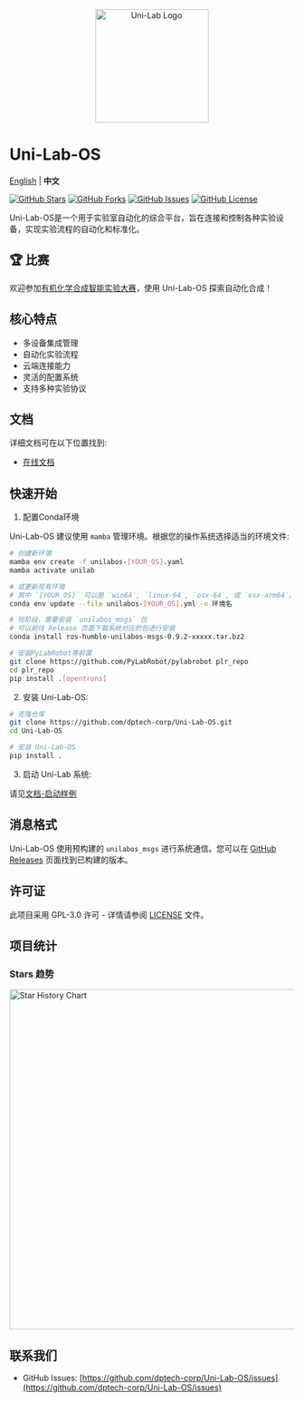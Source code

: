 <div align="center">
  <img src="docs/logo.png" alt="Uni-Lab Logo" width="200"/>
</div>

# Uni-Lab-OS

<!-- Language switcher -->
[English](README.md) | **中文**

[![GitHub Stars](https://img.shields.io/github/stars/dptech-corp/Uni-Lab-OS.svg)](https://github.com/dptech-corp/Uni-Lab-OS/stargazers)
[![GitHub Forks](https://img.shields.io/github/forks/dptech-corp/Uni-Lab-OS.svg)](https://github.com/dptech-corp/Uni-Lab-OS/network/members)
[![GitHub Issues](https://img.shields.io/github/issues/dptech-corp/Uni-Lab-OS.svg)](https://github.com/dptech-corp/Uni-Lab-OS/issues)
[![GitHub License](https://img.shields.io/github/license/dptech-corp/Uni-Lab-OS.svg)](https://github.com/dptech-corp/Uni-Lab-OS/blob/main/LICENSE)

Uni-Lab-OS是一个用于实验室自动化的综合平台，旨在连接和控制各种实验设备，实现实验流程的自动化和标准化。

## 🏆 比赛

欢迎参加[有机化学合成智能实验大赛](https://bohrium.dp.tech/competitions/1451645258)，使用 Uni-Lab-OS 探索自动化合成！

## 核心特点

- 多设备集成管理
- 自动化实验流程
- 云端连接能力
- 灵活的配置系统
- 支持多种实验协议

## 文档

详细文档可在以下位置找到:

- [在线文档](https://readthedocs.dp.tech/Uni-Lab/v0.8.0/)

## 快速开始

1. 配置Conda环境

Uni-Lab-OS 建议使用 `mamba` 管理环境。根据您的操作系统选择适当的环境文件:

```bash
# 创建新环境
mamba env create -f unilabos-[YOUR_OS].yaml
mamba activate unilab

# 或更新现有环境
# 其中 `[YOUR_OS]` 可以是 `win64`, `linux-64`, `osx-64`, 或 `osx-arm64`。
conda env update --file unilabos-[YOUR_OS].yml -n 环境名

# 现阶段，需要安装 `unilabos_msgs` 包
# 可以前往 Release 页面下载系统对应的包进行安装
conda install ros-humble-unilabos-msgs-0.9.2-xxxxx.tar.bz2

# 安装PyLabRobot等前置
git clone https://github.com/PyLabRobot/pylabrobot plr_repo
cd plr_repo
pip install .[opentrons]
```

2. 安装 Uni-Lab-OS:

```bash
# 克隆仓库
git clone https://github.com/dptech-corp/Uni-Lab-OS.git
cd Uni-Lab-OS

# 安装 Uni-Lab-OS
pip install .
```

3. 启动 Uni-Lab 系统:

请见[文档-启动样例](https://readthedocs.dp.tech/Uni-Lab/v0.8.0/boot_examples/index.html)

## 消息格式

Uni-Lab-OS 使用预构建的 `unilabos_msgs` 进行系统通信。您可以在 [GitHub Releases](https://github.com/dptech-corp/Uni-Lab-OS/releases) 页面找到已构建的版本。

## 许可证

此项目采用 GPL-3.0 许可 - 详情请参阅 [LICENSE](LICENSE) 文件。

## 项目统计

### Stars 趋势

<a href="https://star-history.com/#dptech-corp/Uni-Lab-OS&Date">
  <img src="https://api.star-history.com/svg?repos=dptech-corp/Uni-Lab-OS&type=Date" alt="Star History Chart" width="600">
</a>

## 联系我们

- GitHub Issues: [https://github.com/dptech-corp/Uni-Lab-OS/issues](https://github.com/dptech-corp/Uni-Lab-OS/issues) 